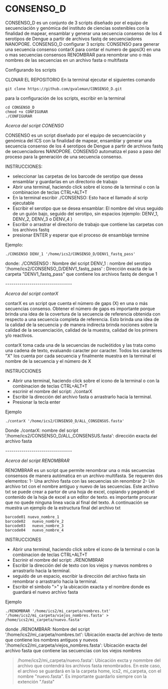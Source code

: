 # CONSENSO_D
CONSENSO_D es un conjunto de 3 scripts diseñado por el equipo de secuenciación y genómica del instituto de ciencias sostenibles con la finalidad de mapear, ensamblar y generar una secuencia consenso de los 4 serotipos de Dengue a partir de archivos fastq de secuenciadores NANOPORE.
CONSENSO_D configurar 3 scripts:
	CONSENSO para generar una secuencia consenso
	contarX para contar el numero de gaps(X) en una o mas secuencias consensos
	RENOMBRAR para renombrar uno o más nombres de las secuencias en un archivo fasta o multifasta

Configurando los scripts

CLONAR EL REPOSITORIO
En la terminal ejecutar el siguientes comando
```
git clone https://github.com/gvaleman/CONSENSO_D.git
```
para la configuración de los scripts, escribir en la terminal
```
cd CONSENSO_D
chmod +x CONFIGURAR
./CONFIGURAR
```
*Acerca del script CONENSO*

CONSENSO es un script diseñado por el equipo de secuenciación y genómica del ICS con la finalidad de mapear, ensamblar y generar una secuencia consenso de los 4 serotipos de Dengue a partir de archivos fastq de secuenciadores NANOPORE.
CONSENSO automatiza el paso a paso del proceso para la generación de una secuencia consenso.

INSTRUCCIONES:
- seleccionar las carpetas de los barcode de serotipo que desea ensamblar y guardarlas en un directorio de trabajo
- Abrir una terminal, haciendo click sobre el icono de la terminal o con la combinacion de teclas CTRL+ALT+T
- En la terminal escribir ./CONSENSO: Esto hace el llamado al scrip ejecutable
- Escribir el serotipo que se desea ensamblar: El nombre del virus seguido de un guión bajo, seguido del serotipo, sin espacios (ejemplo: DENV_1, DENV_2, DENV_3 o DENV_4 )
- Escribir o arrastrar el directorio de trabajo que contiene las carpetas con los archivos fastq
- presionar ENTER y esperar que el proceso de ensamblaje termine

Ejemplo:
```
./CONSENSO DENV_1 '/home/ics2/CONSENSO_D/DENV1_fastq_pass'
```
  donde:
./CONSENSO : Nombre del script
DENV_1 : nombre del serotipo
'/home/ics2/CONSENSO_D/DENV1_fastq_pass' : Dirección exacta de la carpeta "DENV1_fastq_pass" que contiene los archivos fastq de dengue 1


*---------------------------------* 


*Acerca del script contarX*

contarX es un script que cuenta el número de gaps (X) en una o más secuencias consenso.
Obtener el número de gaps es importante porque brinda una idea de la covertura de la secuencia de referencia obtenida con respecto a una secuencia completa de referencia. Esto brinda una idea de la calidad de la secuencia y de manera indirecta brinda nociones sobre la calidad de la secuenciación, calidad de la muestra, calidad de los primers y/o reactivos.

contarX toma cada una de la secuencias de nucleótidos y las trata como una cadena de texto, evaluando caracter por caracter. Todos los caracteres "X" los cuenta por cada secuencia y finalmente muestra en la terminal el nombre de la secuencia y el número de X

INSTRUCCIONES
- Abrir una terminal, haciendo click sobre el icono de la terminal o con la combinacion de teclas CTRL+ALT+T
- escrinir el nombre del script: ./contarX
- Escribir la dirección del archivo fasta o arrastrarlo hacia la terminal.
- Presionar la tecla enter

Ejemplo
```
./contarX '/home/ics2/CONSENSO_D/ALL_CONSENSUS.fasta'
```
      
 Donde
   ./contarX: nombre del script
   '/home/ics2/CONSENSO_D/ALL_CONSENSUS.fasta': dirección exacta del archivo fasta 
   
   
   *---------------------------------* 


*Acerca del script RENOMBRAR*

RENOMBRAR es un script que permite renombrar una o más secuencias consensos de manera autómatica en un archivo multifasta.
Se requeren dos elementos:
 1- Una archivo fasta con las secuencias sin renombrar
 2- Un archivo txt con el nombre antiguo y nuevo de las secuencias. Este archivo txt se puede crear a partor de una hoja de excel, copiando y pegando el contenido de la hoja de excel a un editor de texto. es importante procurar que no quede ninguna linea vacia al final del texto. A continuación se muestra un ejemplo de la estructura final del archivo txt
 ```
barcode01 nuevo_nombre_1
barcode02	nuevo_nombre_2
barcode03	nuevo_nombre_3
barcode04	nuevo_nombre_4
```

INSTRUCCIONES
- Abrir una terminal, haciendo click sobre el icono de la terminal o con la combinacion de teclas CTRL+ALT+T
- Escrinir el nombre del script: ./RENOMBRAR
- Escribir la dirección del de texto con los viejos y nuevos nombres o arrastrarlo hacia la terminal.
- seguido de un espacio, escribir la dirección del archivo fasta sin renombrar o arrastrarlo hacia la terminal.
- Escribir el simbolo ">" y la ubicación exacta y el nombre donde es guardará el nuevo archivo fasta

Ejemplo
```
./RENOMBRAR '/home/ics2/mi_carpeta/nombres.txt'  '/home/ics2/mi_carpeta/viejos_nombres.fasta' > /home/ics2/mi_carpeta/nuevo.fasta'
```

  donde
 ./RENOMBRAR: Nombre del script
 '/home/ics2/mi_carpeta/nombres.txt': Ubicación exacta del archivo de texto que contiene los nombres antiguos y nuevos
 '/home/ics2/mi_carpeta/viejos_nombres.fasta': Ubicación exacta del archivo fasta que contiene las secuencias con los viejos nombres
  > /home/ics2/mi_carpeta/nuevo.fasta': Ubicación excta y nommbre del archivo que contendrá los archivos fasta renombrados. En este caso, el archivo se guardará en la la carpeta home, ics2, mi_carpeta, con el nombre "nuevo.fasta". Es importante guardarlo siempre con la extención ".fasta"
 
